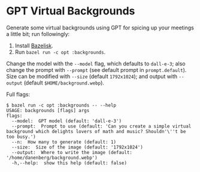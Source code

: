 # GPT Virtual Backgrounds

Generate some virtual backgrounds using GPT for spicing up your meetings a
little bit; run followingly:

  1. Install [Bazelisk](https://github.com/bazelbuild/bazelisk).
  2. Run `bazel run -c opt :backgrounds`.

Change the model with the `--model` flag, which defaults to `dall-e-3`; also
change the prompt with `--prompt` (see default prompt in `prompt.default`). Size
can be modified with `--size` (default `1792x1024`); and output with `--output`
(default `$HOME/background.webp`).

Full flags:

```
$ bazel run -c opt :backgrounds -- --help
USAGE: backgrounds [flags] args
flags:
  --model:  GPT model (default: 'dall-e-3')
  --prompt:  Prompt to use (default: 'Can you create a simple virtual background which delights lovers of math and music? Shouldn'\''t be too busy.')
  --n:  How many to generate (default: 1)
  --size:  Size of the image (default: '1792x1024')
  --output:  Where to write the image (default: '/home/danenberg/background.webp')
  -h,--help:  show this help (default: false)
```
